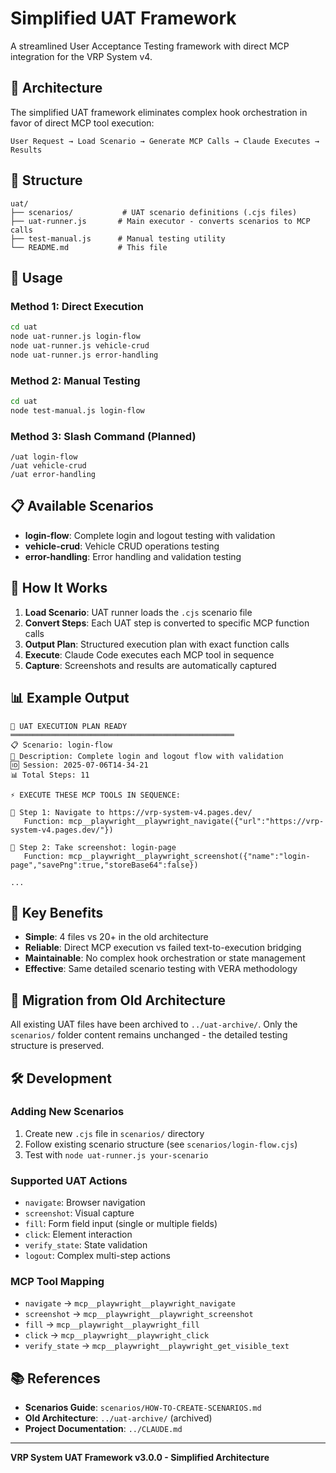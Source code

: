 # Simplified UAT Framework

A streamlined User Acceptance Testing framework with direct MCP integration for the VRP System v4.

## 🎯 Architecture

The simplified UAT framework eliminates complex hook orchestration in favor of direct MCP tool execution:

```
User Request → Load Scenario → Generate MCP Calls → Claude Executes → Results
```

## 📁 Structure

```
uat/
├── scenarios/           # UAT scenario definitions (.cjs files)
├── uat-runner.js       # Main executor - converts scenarios to MCP calls
├── test-manual.js      # Manual testing utility
└── README.md           # This file
```

## 🚀 Usage

### Method 1: Direct Execution
```bash
cd uat
node uat-runner.js login-flow
node uat-runner.js vehicle-crud
node uat-runner.js error-handling
```

### Method 2: Manual Testing
```bash
cd uat
node test-manual.js login-flow
```

### Method 3: Slash Command (Planned)
```
/uat login-flow
/uat vehicle-crud
/uat error-handling
```

## 📋 Available Scenarios

- **login-flow**: Complete login and logout testing with validation
- **vehicle-crud**: Vehicle CRUD operations testing  
- **error-handling**: Error handling and validation testing

## 🔧 How It Works

1. **Load Scenario**: UAT runner loads the `.cjs` scenario file
2. **Convert Steps**: Each UAT step is converted to specific MCP function calls
3. **Output Plan**: Structured execution plan with exact function calls
4. **Execute**: Claude Code executes each MCP tool in sequence
5. **Capture**: Screenshots and results are automatically captured

## 📊 Example Output

```
🚀 UAT EXECUTION PLAN READY
══════════════════════════════════════════════════
📋 Scenario: login-flow
📝 Description: Complete login and logout flow with validation
🆔 Session: 2025-07-06T14-34-21
📊 Total Steps: 11

⚡ EXECUTE THESE MCP TOOLS IN SEQUENCE:

🔸 Step 1: Navigate to https://vrp-system-v4.pages.dev/
   Function: mcp__playwright__playwright_navigate({"url":"https://vrp-system-v4.pages.dev/"})

🔸 Step 2: Take screenshot: login-page
   Function: mcp__playwright__playwright_screenshot({"name":"login-page","savePng":true,"storeBase64":false})

...
```

## 🎯 Key Benefits

- **Simple**: 4 files vs 20+ in the old architecture
- **Reliable**: Direct MCP execution vs failed text-to-execution bridging
- **Maintainable**: No complex hook orchestration or state management
- **Effective**: Same detailed scenario testing with VERA methodology

## 🔄 Migration from Old Architecture

All existing UAT files have been archived to `../uat-archive/`. Only the `scenarios/` folder content remains unchanged - the detailed testing structure is preserved.

## 🛠 Development

### Adding New Scenarios

1. Create new `.cjs` file in `scenarios/` directory
2. Follow existing scenario structure (see `scenarios/login-flow.cjs`)
3. Test with `node uat-runner.js your-scenario`

### Supported UAT Actions

- `navigate`: Browser navigation
- `screenshot`: Visual capture
- `fill`: Form field input (single or multiple fields)
- `click`: Element interaction
- `verify_state`: State validation
- `logout`: Complex multi-step actions

### MCP Tool Mapping

- `navigate` → `mcp__playwright__playwright_navigate`
- `screenshot` → `mcp__playwright__playwright_screenshot`
- `fill` → `mcp__playwright__playwright_fill`
- `click` → `mcp__playwright__playwright_click`
- `verify_state` → `mcp__playwright__playwright_get_visible_text`

## 📚 References

- **Scenarios Guide**: `scenarios/HOW-TO-CREATE-SCENARIOS.md`
- **Old Architecture**: `../uat-archive/` (archived)
- **Project Documentation**: `../CLAUDE.md`

---

**VRP System UAT Framework v3.0.0 - Simplified Architecture**